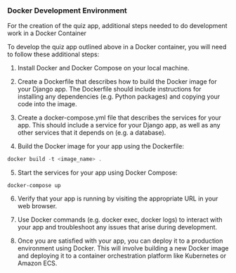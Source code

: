 ### Docker Development Environment

For the creation of the quiz app, additional steps needed to do development work in a Docker Container  

To develop the quiz app outlined above in a Docker container, you will need to follow these additional steps:

1. Install Docker and Docker Compose on your local machine.

2. Create a Dockerfile that describes how to build the Docker image for your Django app. The Dockerfile should include instructions for installing any dependencies (e.g. Python packages) and copying your code into the image.

3. Create a docker-compose.yml file that describes the services for your app. This should include a service for your Django app, as well as any other services that it depends on (e.g. a database).

4. Build the Docker image for your app using the Dockerfile:

```php
docker build -t <image_name> .
```

5. Start the services for your app using Docker Compose:

```
docker-compose up
```

6. Verify that your app is running by visiting the appropriate URL in your web browser.

7. Use Docker commands (e.g. docker exec, docker logs) to interact with your app and troubleshoot any issues that arise during development.

8. Once you are satisfied with your app, you can deploy it to a production environment using Docker. This will involve building a new Docker image and deploying it to a container orchestration platform like Kubernetes or Amazon ECS.




